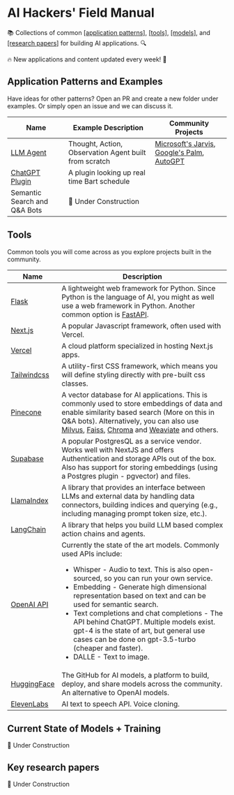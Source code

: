 # AI Hackers' Field Manual
📚 Collections of common [[application patterns]](#patterns), [[tools]](#tools), [[models]](#models), and [[research papers]](#papers) for building AI applications. 🔍

🔥 New applications and content updated every week! 📅



## Application Patterns and Examples <a name="patterns"></a>
Have ideas for other patterns? Open an PR and create a new folder under examples. Or simply open an issue and we can discuss it. 

| Name          | Example Description                      | Community Projects        |
|---------------|------------------------------------------|---------------------------|
| [LLM Agent](examples/llm_agents) | Thought, Action, Observation Agent built from scratch | [Microsoft's Jarvis](https://github.com/microsoft/JARVIS), [Google's Palm](https://blog.google/technology/ai/introducing-pathways-next-generation-ai-architecture/), [AutoGPT](https://github.com/Significant-Gravitas/Auto-GPT)|
| [ChatGPT Plugin](examples/plugin) | A plugin looking up real time Bart schedule | |
| Semantic Search and Q&A Bots | 🚧 Under Construction | |

## Tools <a name="tools"></a>
Common tools you will come across as you explore projects built in the community. 

| Name | Description |
|------|-------------|
| [Flask](https://flask.palletsprojects.com/en/2.1.x/) | A lightweight web framework for Python. Since Python is the language of AI, you might as well use a web framework in Python. Another common option is [FastAPI](https://fastapi.tiangolo.com/). |
| [Next.js](https://nextjs.org/docs) | A popular Javascript framework, often used with Vercel. |
| [Vercel](https://vercel.com) | A cloud platform specialized in hosting Next.js apps. |
| [Tailwindcss](https://tailwindcss.com/docs) | A utility-first CSS framework, which means you will define styling directly with pre-built css classes. |
| [Pinecone](https://www.pinecone.io/docs) | A vector database for AI applications. This is commonly used to store embeddings of data and enable similarity based search (More on this in Q&A bots). Alternatively, you can also use [Milvus](https://milvus.io/), [Faiss](https://github.com/facebookresearch/faiss), [Chroma](https://www.trychroma.com/) and [Weaviate](https://weaviate.io/) and others. |
| [Supabase](https://supabase.com/) | A popular PostgresQL as a service vendor. Works well with NextJS and offers Authentication and storage APIs out of the box. Also has support for storing embeddings (using a Postgres plugin - pgvector) and files. |
| [LlamaIndex](https://github.com/jerryjliu/llama_index) | A library that provides an interface between LLMs and external data by handling data connectors, building indices and querying (e.g., including managing prompt token size, etc.). |
| [LangChain](https://github.com/hwchase17/langchain) | A library that helps you build LLM based complex action chains and agents. |
| [OpenAI API](https://platform.openai.com/docs/api-reference) | Currently the state of the art models. Commonly used APIs include: <ul><li>Whisper - Audio to text. This is also open-sourced, so you can run your own service.</li><li>Embedding - Generate high dimensional representation based on text and can be used for semantic search.</li><li>Text completions and chat completions - The API behind ChatGPT. Multiple models exist. gpt-4 is the state of art, but general use cases can be done on gpt-3.5-turbo (cheaper and faster).</li><li>DALLE - Text to image.</li></ul> |
| [HuggingFace](https://huggingface.co/) | The GitHub for AI models, a platform to build, deploy, and share models across the community. An alternative to OpenAI models. |
| [ElevenLabs](https://beta.elevenlabs.io/) | AI text to speech API. Voice cloning. |

## Current State of Models + Training <a name="models"></a>
🚧 Under Construction

## Key research papers <a name="papers"></a>
🚧 Under Construction